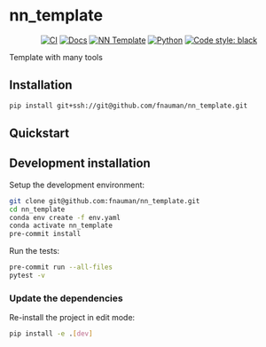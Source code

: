 # nn_template

<p align="center">
    <a href="https://github.com/fnauman/nn_template/actions/workflows/test_suite.yml"><img alt="CI" src=https://img.shields.io/github/workflow/status/fnauman/nn_template/Test%20Suite/main?label=main%20checks></a>
    <a href="https://fnauman.github.io/nn_template"><img alt="Docs" src=https://img.shields.io/github/deployments/fnauman/nn_template/github-pages?label=docs></a>
    <a href="https://github.com/grok-ai/nn-template"><img alt="NN Template" src="https://shields.io/badge/nn--template-0.2.1-emerald?style=flat&labelColor=gray"></a>
    <a href="https://www.python.org/downloads/"><img alt="Python" src="https://img.shields.io/badge/python-3.9-blue.svg"></a>
    <a href="https://black.readthedocs.io/en/stable/"><img alt="Code style: black" src="https://img.shields.io/badge/code%20style-black-000000.svg"></a>
</p>

Template with many tools


## Installation

```bash
pip install git+ssh://git@github.com/fnauman/nn_template.git
```


## Quickstart

[comment]: <> (> Fill me!)


## Development installation

Setup the development environment:

```bash
git clone git@github.com:fnauman/nn_template.git
cd nn_template
conda env create -f env.yaml
conda activate nn_template
pre-commit install
```

Run the tests:

```bash
pre-commit run --all-files
pytest -v
```


### Update the dependencies

Re-install the project in edit mode:

```bash
pip install -e .[dev]
```
